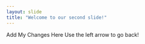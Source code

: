 ```yaml
---
layout: slide
title: "Welcome to our second slide!"
---
```

Add My Changes Here
Use the left arrow to go back!
